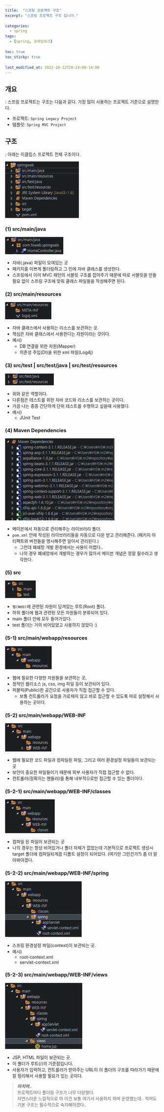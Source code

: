 ```yaml
---
title:  "스프링 프로젝트 구조"
excerpt: "스프링 프로젝트 구조 입니다."

categories:
  - spring
tags:
  - [spring, 프레임워크]

toc: true
toc_sticky: true

last_modified_at: 2022-10-12T20:14:00-14:00
---
```


## 개요
: 스프링 프로젝트는 구조는 다음과 같다. 가장 많이 사용하는 프로젝트 기준으로 설명한다. 

- 프로젝트: `Spring Legacy Project` 
- 템플릿: `Spring MVC Project`

## 구조 
: 아래는 이클립스 프로젝트 전체 구조이다.

![사진1](/assets/images/WebProgramming/Spring/spring_structure01.png)

### (1) src/main/java
![사진2](/assets/images/WebProgramming/Spring/spring_structure02.png)

- 자바(.java) 파일이 모여있는 곳 
- 패키지를 이쁘게 폴더링하고 그 인에 자바 클래스를 생성한다.
- 스프링에서 이미 MVC 패턴의 서블릿 구조를 잡아주기 때문에 따로 서블릿을 만들 필요 없이 스프링 구조에 맞춰 클래스 파일들을 작성해주면 된다. 

### (2) src/main/resources

![사진3](/assets/images/WebProgramming/Spring/spring_structure03.png)

- 자바 클래스에서 사용하는 리소스를 보관하는 곳.
- 핵심은 자바 클래스에서 사용한다는 자원이라는 것이다.
- 예시) 
  - DB 연결을 위한 자원(Mapper) 
  - 의존성 주입(DI)을 위한 xml 파일(Log4j)

### (3) src/test | src/test/java | src/test/resources

![사진4](/assets/images/WebProgramming/Spring/spring_structure04.png)

- 위와 같은 역할이다. 
- 다른점은 테스트를 위한 자바 코드와 리소스를 보관하는 곳이다.
- 가끔 나는 종종 간단하게 단위 테스트를 수행하고 싶을때 사용했다.
- 예시)
  - JUnit Test

### (4) Maven Dependencies

![사진5](/assets/images/WebProgramming/Spring/spring_structure05.png)

- 메이븐에서 자동으로 관리해주는 라이브러리 폴더.
- `pom.xml` 안에 작성된 라이브러리들을 자동으로 다운 받고 관리해준다.  (패키지 아티팩트와 버전들을 명시해주면 알아서 관리된다.)
  - 그런데 폐쇄망 개발 환경에서는 사용이 어렵다..
  - 나의 경우 폐쇄망에서 개발하는 경우가 많아서 메이븐 개념은 정말 필수라고 생각한다.

### (5) src

![사진6](/assets/images/WebProgramming/Spring/spring_structure06.png)

- `웹(Web)`에 관련된 자원이 담겨있는 루트(Root) 폴더. 
- 하위 폴더에 웹과 관련된 모든 자원들이 분류되어 있다. 
- main 폴더 안에 모두 들어가있다.
- test 폴더는 거의 비어있었고 사용하지 않았다 :)


### (5-1) src/main/webapp/resources

![사진7](/assets/images/WebProgramming/Spring/spring_structure07.png)

- 웹에 필요한 다양한 자원들을 보관하는 곳, 
- 정적인 웹리소스 js, css, img 파일 등이 보관되어 있다. 
- 퍼블릭(Public)한 공간으로 사용자가 직접 접근할 수 있다. 
  - 보통 컨트롤러가 요청을 가로채지 않고 바로 접근할 수 있도록 따로 설정해서 사용하는 곳이다.

### (5-2) src/main/webapp/WEB-INF

![사진8](/assets/images/WebProgramming/Spring/spring_structure08.png)

- 웹에 필요한 코드 파일과 컴파일된 파일, 그리고 여러 환경설정 파일들이 보관되는 곳
- 보안이 중요한 파일들이기 때문에 외부 사용자가 직접 접근할 수 없다.
- 컨트롤러(정확히는 핸들러)를 통해 내부적으로만 접근할 수 있는 폴더이다.


### (5-2-1) src/main/webapp/WEB-INF/classes

![사진9](/assets/images/WebProgramming/Spring/spring_structure09.png)

- 컴파일 된 파일이 보관되는 곳
- 나의 경우는 항상 비어있거나 폴더 자체가 없었는데 기본적으로 프로젝트 생성시 target 폴더에 컴파일되게끔 디폴트 설정이 되어있다. (여기만 그런건가?) 좀 더 알아봐야겠다.

### (5-2-2) src/main/webapp/WEB-INF/spring

![사진10](/assets/images/WebProgramming/Spring/spring_structure10.png)

- 스프링 환경설정 파일(context)이 보관되는 곳.
- 예시)
  - root-context.xml
  - servlet-context.xml

### (5-2-3) src/main/webapp/WEB-INF/views

![사진11](/assets/images/WebProgramming/Spring/spring_structure11.png)

- JSP, HTML 파일이 보관되는 곳. 
- 이 폴더가 루트(/)의 기준점입니다.
- 사용자가 입력하고, 컨트롤러가 받아주는 URL이 이 폴더의 구조를 따라가기 때문에 잘 정리해서 사용할 필요가 있는 곳이다. 





> ***마치며..***  
> 프로젝트마다 폴더링 구조가 너무 다양했다.  
> 자연스러운 느낌적으로 아 이건 보통 여기서 사용하지 하며 운영했는데..
> 적어도 기본 구조는 필수적으로 숙지해야겠다..

